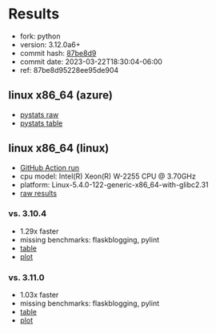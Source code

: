 # Results

- fork: python
- version: 3.12.0a6+
- commit hash: [87be8d9](https://github.com/python/cpython/commit/87be8d9)
- commit date: 2023-03-22T18:30:04-06:00
- ref: 87be8d95228ee95de904

## linux x86_64 (azure)

- [pystats raw](bm-20230322-azure-x86_64-python-87be8d95228ee95de904-3.12.0a6%2B-87be8d9-pystats.json)
- [pystats table](bm-20230322-azure-x86_64-python-87be8d95228ee95de904-3.12.0a6%2B-87be8d9-pystats.md)

## linux x86_64 (linux)

- [GitHub Action run](https://github.com/faster-cpython/benchmarking/actions/runs/4497511965)
- cpu model: Intel(R) Xeon(R) W-2255 CPU @ 3.70GHz
- platform: Linux-5.4.0-122-generic-x86_64-with-glibc2.31
- [raw results](bm-20230322-linux-x86_64-python-87be8d95228ee95de904-3.12.0a6%2B-87be8d9.json)

### vs. 3.10.4

- 1.29x faster
- missing benchmarks: flaskblogging, pylint
- [table](bm-20230322-linux-x86_64-python-87be8d95228ee95de904-3.12.0a6%2B-87be8d9-vs-3.10.4.md)
- [plot](bm-20230322-linux-x86_64-python-87be8d95228ee95de904-3.12.0a6%2B-87be8d9-vs-3.10.4.png)

### vs. 3.11.0

- 1.03x faster
- missing benchmarks: flaskblogging, pylint
- [table](bm-20230322-linux-x86_64-python-87be8d95228ee95de904-3.12.0a6%2B-87be8d9-vs-3.11.0.md)
- [plot](bm-20230322-linux-x86_64-python-87be8d95228ee95de904-3.12.0a6%2B-87be8d9-vs-3.11.0.png)

